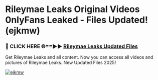 # Rileymae Leaks Original Videos 0nlyFans Leaked - Files Updated! (ejkmw)

<h3>🔴 CLICK HERE 🌐==►► <a href="https://tinyurl.com/x26r9saj" rel="nofollow">Rileymae Leaks Updated Files</a></h3>

Get Rileymae Leaks and all content. Now you can access all videos and pictures of Rileymae Leaks. New Updated Files 2025!

[![ejkmw](https://i.imgur.com/LkgZPqh.gif)](https://tinyurl.com/x26r9saj)
